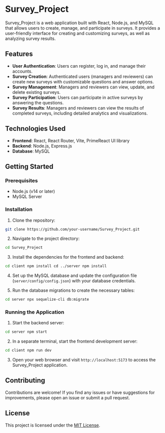 # Survey_Project

Survey_Project is a web application built with React, Node.js, and MySQL that allows users to create, manage, and participate in surveys. It provides a user-friendly interface for creating and customizing surveys, as well as analyzing survey results.

## Features

- **User Authentication**: Users can register, log in, and manage their accounts.
- **Survey Creation**: Authenticated users (managers and reviewers) can create new surveys with customizable questions and answer options.
- **Survey Management**: Managers and reviewers can view, update, and delete existing surveys.
- **Survey Participation**: Users can participate in active surveys by answering the questions.
- **Survey Results**: Managers and reviewers can view the results of completed surveys, including detailed analytics and visualizations.

## Technologies Used

- **Frontend**: React, React Router, Vite, PrimeReact UI library
- **Backend**: Node.js, Express.js
- **Database**: MySQL

## Getting Started

### Prerequisites

- Node.js (v14 or later)
- MySQL Server

### Installation

1. Clone the repository:



```sh
git clone https://github.com/your-username/Survey_Project.git
```

2. Navigate to the project directory:



```sh
cd Survey_Project
```

3. Install the dependencies for the frontend and backend:



```sh
cd client npm install cd ../server npm install
```

4. Set up the MySQL database and update the configuration file (`server/config/config.json`) with your database credentials.

5. Run the database migrations to create the necessary tables:



```sh
cd server npx sequelize-cli db:migrate
```

### Running the Application

1. Start the backend server:



```sh
cd server npm start
```

2. In a separate terminal, start the frontend development server:



```sh
cd client npm run dev
```

3. Open your web browser and visit `http://localhost:5173` to access the Survey_Project application.

## Contributing

Contributions are welcome! If you find any issues or have suggestions for improvements, please open an issue or submit a pull request.

## License

This project is licensed under the [MIT License](LICENSE).
